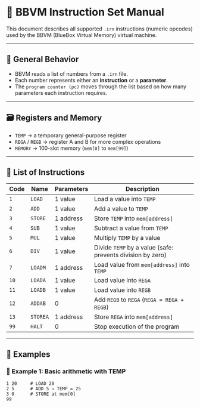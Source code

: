 # 📘 BBVM Instruction Set Manual

This document describes all supported `.irn` instructions (numeric opcodes) used by the BBVM (BlueBox Virtual Memory) virtual machine.

---

## 🧠 General Behavior

- BBVM reads a list of numbers from a `.irn` file.
- Each number represents either an **instruction** or a **parameter**.
- The `program counter (pc)` moves through the list based on how many parameters each instruction requires.

---

## 🗃️ Registers and Memory

- `TEMP` → a temporary general-purpose register
- `REGA` / `REGB` → register A and B for more complex operations
- `MEMORY` → 100-slot memory (`mem[0]` to `mem[99]`)

---

## 🧾 List of Instructions

| Code | Name       | Parameters | Description |
|------|------------|------------|-------------|
| `1`  | `LOAD`     | 1 value    | Load a value into `TEMP` |
| `2`  | `ADD`      | 1 value    | Add a value to `TEMP` |
| `3`  | `STORE`    | 1 address  | Store `TEMP` into `mem[address]` |
| `4`  | `SUB`      | 1 value    | Subtract a value from `TEMP` |
| `5`  | `MUL`      | 1 value    | Multiply `TEMP` by a value |
| `6`  | `DIV`      | 1 value    | Divide `TEMP` by a value (safe: prevents division by zero) |
| `7`  | `LOADM`    | 1 address  | Load value from `mem[address]` into `TEMP` |
| `10` | `LOADA`    | 1 value    | Load value into `REGA` |
| `11` | `LOADB`    | 1 value    | Load value into `REGB` |
| `12` | `ADDAB`    | 0          | Add `REGB` to `REGA` (`REGA = REGA + REGB`) |
| `13` | `STOREA`   | 1 address  | Store `REGA` into `mem[address]` |
| `99` | `HALT`     | 0          | Stop execution of the program |

---

## 🧪 Examples

### 🔹 Example 1: Basic arithmetic with TEMP

```irn
1 20     # LOAD 20
2 5      # ADD 5 → TEMP = 25
3 0      # STORE at mem[0]
99
